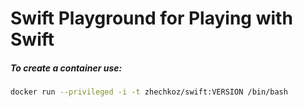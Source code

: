 # Swift Playground for Playing with Swift

##### To create a container use:

```bash
docker run --privileged -i -t zhechkoz/swift:VERSION /bin/bash
```
